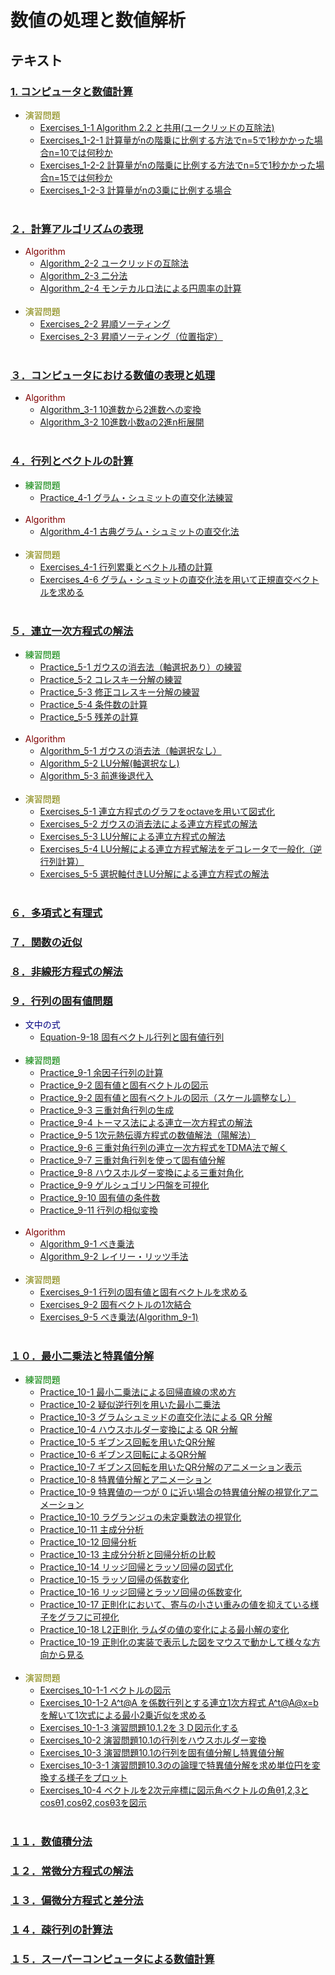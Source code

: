 # 数値の処理と数値解析
## テキスト
### [1. コンピュータと数値計算](Text/C.01)
* <font color="olive">演習問題</font>
	* [Exercises_1-1 Algorithm 2.2 と共用(ユークリッドの互除法)](Text/C.01/Exercises_1-1.py)
	* [Exercises_1-2-1 計算量がnの階乗に比例する方法でn=5で1秒かかった場合n=10では何秒か](Text/C.01/Exercises_1-2-1.py)
	* [Exercises_1-2-2 計算量がnの階乗に比例する方法でn=5で1秒かかった場合n=15では何秒か](Text/C.01/Exercises_1-2-2.py)
	* [Exercises_1-2-3 計算量がnの3乗に比例する場合](Text/C.01/Exercises_1-2-3.py)
	<br>
	
### [２．計算アルゴリズムの表現](Text/C.02)
* <font color="maroon">Algorithm</font>
	* [Algorithm_2-2 ユークリッドの互除法](Text/C.02/Algorithm_2-2.py)
	* [Algorithm_2-3 二分法](Text/C.02/Algorithm_2-3.py)
	* [Algorithm_2-4 モンテカルロ法による円周率の計算](Text/C.02/Algorithm_2-4.py)
	<br>
* <font color="olive">演習問題</font>
	* [Exercises_2-2 昇順ソーティング](Text/C.02/Exercises_2-2.py)
	* [Exercises_2-3 昇順ソーティング（位置指定）](Text/C.02/Exercises_2-3.py)
	<br>	

### [３．コンピュータにおける数値の表現と処理](Text/C.03)
* <font color="maroon">Algorithm</font>
	* [Algorithm_3-1 10進数から2進数への変換](Text/C.03/Algorithm_3-1.py)
 	* [Algorithm_3-2 10進数小数aの2進n桁展開](Text/C.03/Algorithm_3-2.py)
	<br>

### [４．行列とベクトルの計算](Text/C.04)
* <font color="green">練習問題</font>
	* [Practice_4-1 グラム・シュミットの直交化法練習](Text/C.04/Practice_4-1.py)
	<br>
* <font color="maroon">Algorithm</font>
	* [Algorithm_4-1 古典グラム・シュミットの直交化法](Text/C.04/Algorithm_4-1.py)
	<br>
* <font color="olive">演習問題</font>
	* [Exercises_4-1 行列累乗とベクトル積の計算](Text/C.04/Exercises_4-1.py)
	* [Exercises_4-6 グラム・シュミットの直交化法を用いて正規直交ベクトルを求める](Text/C.04/Exercises_4-6.py)
	<br>
	
### [５．連立一次方程式の解法](Text/C.05)
* <font color="green">練習問題</font>
	* [Practice_5-1 ガウスの消去法（軸選択あり）の練習](Text/C.05/Practice_5-1.py)
	* [Practice_5-2 コレスキー分解の練習](Text/C.05/Practice_5-2.py)
	* [Practice_5-3 修正コレスキー分解の練習](Text/C.05/Practice_5-3.py)
	* [Practice_5-4 条件数の計算](Text/C.05/Practice_5-4.py)
	* [Practice_5-5 残差の計算](Text/C.05/Practice_5-5.py)
	<br>
* <font color="maroon">Algorithm</font>
	* [Algorithm_5-1 ガウスの消去法（軸選択なし）](Text/C.05/Algorithm_5-1.py)
	* [Algorithm_5-2 LU分解(軸選択なし)](Text/C.05/Algorithm_5-2.py)
	* [Algorithm_5-3 前進後退代入](Text/C.05/Algorithm_5-3.py)
	<br>
* <font color="olive">演習問題</font>
	* [Exercises_5-1 連立方程式のグラフをoctaveを用いて図式化](Text/C.05/Exercises_5-1.py)
	* [Exercises_5-2 ガウスの消去法による連立方程式の解法](Text/C.05/Exercises_5-2.py)
	* [Exercises_5-3 LU分解による連立方程式の解法](Text/C.05/Exercises_5-3.py)
	* [Exercises_5-4 LU分解による連立方程式解法をデコレータで一般化（逆行列計算）](Text/C.05/Exercises_5-4.py)
	* [Exercises_5-5 選択軸付きLU分解による連立方程式の解法](Text/C.05/Exercises_5-5.py)
	<br>

### [６．多項式と有理式](Text/C.06)

### [７．関数の近似](Text/C.07)

### [８．非線形方程式の解法](Text/C.08)
	
### [９．行列の固有値問題](Text/C.09)
* <font color="navy">文中の式</font>
	* [Equation-9-18 固有ベクトル行列と固有値行列](Text/C.09/Equation_9-18.py)
	<br>
* <font color="green">練習問題</font>
	* [Practice_9-1 余因子行列の計算](Text/C.09/Practice_9-1.py)
	* [Practice_9-2 固有値と固有ベクトルの図示](Text/C.09/Practice_9-2.py)
	* [Practice_9-2 固有値と固有ベクトルの図示（スケール調整なし）](Text/C.09/Practice_9-2-scale.py)
	* [Practice_9-3 三重対角行列の生成](Text/C.09/Practice_9-3.py)
	* [Practice_9-4 トーマス法による連立一次方程式の解法](Text/C.09/Practice_9-4.py)
	* [Practice_9-5 1次元熱伝導方程式の数値解法（陽解法）](Text/C.09/Practice_9-5.py)
	* [Practice_9-6 三重対角行列の連立一次方程式をTDMA法で解く](Text/C.09/Practice_9-6.py)
	* [Practice_9-7 三重対角行列を使って固有値分解](Text/C.09/Practice_9-7.py)
	* [Practice_9-8 ハウスホルダー変換による三重対角化](Text/C.09/Practice_9-8.py)
	* [Practice_9-9 ゲルシュゴリン円盤を可視化](Text/C.09/Practice_9-9.py)
	* [Practice_9-10 固有値の条件数](Text/C.09/Practice_9-10.py)
	* [Practice_9-11 行列の相似変換](Text/C.09/Practice_9-11.py)
	<br>
* <font color="maroon">Algorithm</font>
	* [Algorithm_9-1 べき乗法](Text/C.09/Algorithm_9-1.py)
	* [Algorithm_9-2 レイリー・リッツ手法](Text/C.09/Algorithm_9-2.py)
	<br>
* <font color="olive">演習問題</font>
	* [Exercises_9-1 行列の固有値と固有ベクトルを求める](Text/C.09/Exercises_9-1.py)
	* [Exercises_9-2 固有ベクトルの1次結合](Text/C.09/Exercises_9-2.py)
	* [Exercises_9-5 べき乗法(Algorithm_9-1)](Text/C.09/Exercises_9-5.py)
	<br>

### [１０．最小二乗法と特異値分解](Text/C.10)
* <font color="green">練習問題</font>
	* [Practice_10-1 最小二乗法による回帰直線の求め方](Text/C.10/Practice_10-1.py)
	* [Practice_10-2 疑似逆行列を用いた最小二乗法](Text/C.10/Practice_10-2.py)
	* [Practice_10-3 グラムシュミッドの直交化法による QR 分解](Text/C.10/Practice_10-3.py)
	* [Practice_10-4 ハウスホルダー変換による QR 分解](Text/C.10/Practice_10-4.py)
	* [Practice_10-5 ギブンス回転を用いたQR分解](Text/C.10/Practice_10-5.py)
	* [Practice_10-6 ギブンス回転によるQR分解](Text/C.10/Practice_10-6.py)
	* [Practice_10-7 ギブンス回転を用いたQR分解のアニメーション表示](Text/C.10/Practice_10-7.py)
	* [Practice_10-8 特異値分解とアニメーション](Text/C.10/Practice_10-8.py)
	* [Practice_10-9 特異値の一つが 0 に近い場合の特異値分解の視覚化アニメーション](Text/C.10/Practice_10-9.py)
	* [Practice_10-10 ラグランジュの未定乗数法の視覚化](Text/C.10/Practice_10-10.py)
	* [Practice_10-11 主成分分析](Text/C.10/Practice_10-11.py)
	* [Practice_10-12 回帰分析](Text/C.10/Practice_10-12.py)
	* [Practice_10-13 主成分分析と回帰分析の比較](Text/C.10/Practice_10-13.py)
	* [Practice_10-14 リッジ回帰とラッソ回帰の図式化](Text/C.10/Practice_10-14.py)
	* [Practice_10-15 ラッソ回帰の係数変化](Text/C.10/Practice_10-15.py)
	* [Practice_10-16 リッジ回帰とラッソ回帰の係数変化](Text/C.10/Practice_10-16.py)
	* [Practice_10-17 正則化において、寄与の小さい重みの値を抑えている様子をグラフに可視化](Text/C.10/Practice_10-17.py)
	* [Practice_10-18 L2正則化 ラムダの値の変化による最小解の変化](Text/C.10/Practice_10-18.py)
	* [Practice_10-19 正則化の実装で表示した図をマウスで動かして様々な方向から見る](Text/C.10/Practice_10-19.py)
	<br>
* <font color="olive">演習問題</font>
	* [Exercises_10-1-1 ベクトルの図示](Text/C.10/Exercises_10-1-1.py)
	* [Exercises_10-1-2 A^t@A を係数行列とする連立1次方程式 A^t@A@x=b を解いて1次式による最小2乗近似を求める](Text/C.10/Exercises_10-1-2.py)
	* [Exercises_10-1-3 演習問題10.1.2を３Ｄ図示化する](Text/C.10/Exercises_10-1-3.py)
	* [Exercises_10-2 演習問題10.1の行列をハウスホルダー変換](Text/C.10/Exercises_10-2.py)
	* [Exercises_10-3 演習問題10.1の行列を固有値分解し特異値分解](Text/C.10/Exercises_10-3.py)
	* [Exercises_10-3-1 演習問題10.3のの論理で特異値分解を求め単位円を変換する様子をプロット](Text/C.10/Exercises_10-3-1.py)
	* [Exercises_10-4 ベクトルを2次元座標に図示角ベクトルの角θ1,2,3とcosθ1,cosθ2,cosθ3を図示](Text/C.10/Exercises_10-4.py)
	<br>	

### [１１．数値積分法](Text/C.11)

### [１２．常微分方程式の解法](Text/C.12)

### [１３．偏微分方程式と差分法](Text/C.13)

### [１４．疎行列の計算法](Text/C.14)

### [１５．スーパーコンピュータによる数値計算](Text/C.15)
